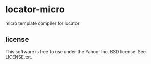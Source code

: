 locator-micro
=============

micro template compiler for locator

license
-------
This software is free to use under the Yahoo! Inc. BSD license. See LICENSE.txt.
